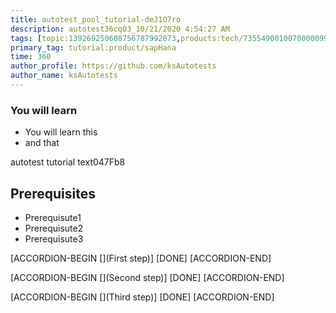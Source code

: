```yaml
---
title: autotest_pool_tutorial-deJ1O7ro
description: autotest36cq03_10/21/2020 4:54:27 AM
tags: [topic:139269250608756787992873,products:tech/73554900100700000996,tutorial:experience/advanced]
primary_tag: tutorial:product/sapHana
time: 360
author_profile: https://github.com/ksAutotests
author_name: ksAutotests
---
```

### You will learn
- You will learn this
- and that

autotest tutorial text047Fb8

## Prerequisites
- Prerequisute1
- Prerequisute2
- Prerequisute3

[ACCORDION-BEGIN [](First step)]
[DONE]
[ACCORDION-END]

[ACCORDION-BEGIN [](Second step)]
[DONE]
[ACCORDION-END]

[ACCORDION-BEGIN [](Third step)]
[DONE]
[ACCORDION-END]

